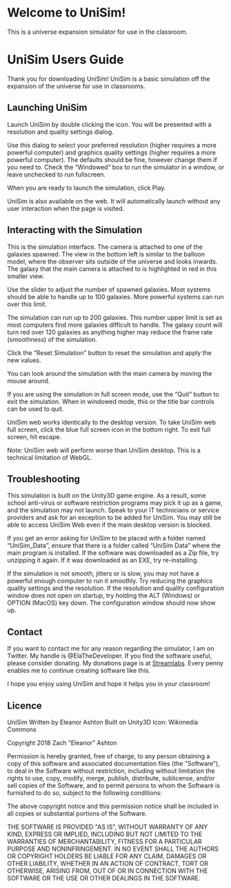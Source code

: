# Welcome to UniSim!

This is a universe expansion simulator for use in the classroom.

# UniSim Users Guide

Thank you for downloading UniSim! UniSim is a basic simulation off the expansion of the universe for use in classrooms.

## Launching UniSim

Launch UniSim by double clicking the icon. You will be presented with a resolution and quality settings dialog.

Use this dialog to select your preferred resolution (higher requires a more powerful computer) and graphics quality settings (higher requires a more powerful computer). The defaults should be fine, however change them if you need to. Check the “Windowed” box to run the simulator in a window, or leave unchecked to run fullscreen.

When you are ready to launch the simulation, click Play.

UniSim is also available on the web. It will automatically launch without any user interaction when the page is visited.

## Interacting with the Simulation

This is the simulation interface. The camera is attached to one of the galaxies spawned. The view in the bottom left is similar to the balloon model, where the observer sits outside of the universe and looks inwards. The galaxy that the main camera is attached to is highlighted in red in this smaller view.

Use the slider to adjust the number of spawned galaxies. Most systems should be able to handle up to 100 galaxies. More powerful systems can run over this limit.

The simulation can run up to 200 galaxies. This number upper limit is set as most computers find more galaxies difficult to handle. The galaxy count will turn red over 120 galaxies as anything higher may reduce the frame rate (smoothness) of the simulation.

Click the “Reset Simulation” button to reset the simulation and apply the new values.

You can look around the simulation with the main camera by moving the mouse around.

If you are using the simulation in full screen mode, use the “Quit” button to exit the simulation. When in windowed mode, this or the title bar controls can be used to quit.

UniSim web works identically to the desktop version. To take UniSim web full screen, click the blue full screen icon in the bottom right. To exit full screen, hit escape.

Note: UniSim web will perform worse than UniSim desktop. This is a technical limitation of WebGL.

## Troubleshooting

This simulation is built on the Unity3D game engine. As a result, some school anti-virus or software restriction programs may pick it up as a game, and the simulation may not launch. Speak to your IT technicians or service providers and ask for an exception to be added for UniSim. You may still be able to access UniSim Web even if the main desktop version is blocked.

If you get an error asking for UniSim to be placed with a folder named “UniSim_Data”, ensure that there is a folder called “UniSim Data” where the main program is installed. If the software was downloaded as a Zip file, try unzipping it again. If it was downloaded as an EXE, try re-installing.

If the simulation is not smooth, jitters or is slow, you may not have a powerful enough computer to run it smoothly. Try reducing the graphics quality settings and the resolution. If the resolution and quality configuration window does not open on startup, try holding the ALT (Windows) or OPTION (MacOS) key down. The configuration window should now show up.

## Contact

If you want to contact me for any reason regarding the simulator, I am on Twitter. My handle is @ElaTheDeveloper. If you find the software useful, please consider donating. My donations page is at [Streamlabs](https://streamlabs.com/elathedeveloper). Every penny enables me to continue creating software like this.

I hope you enjoy using UniSim and hope it helps you in your classroom!

## Licence
UniSim
Written by Eleanor Ashton
Built on Unity3D
Icon: Wikimedia Commons


Copyright 2018 Zach “Eleanor” Ashton

Permission is hereby granted, free of charge, to any person obtaining a copy of this software and associated documentation files (the "Software"), to deal in the Software without restriction, including without limitation the rights to use, copy, modify, merge, publish, distribute, sublicense, and/or sell copies of the Software, and to permit persons to whom the Software is furnished to do so, subject to the following conditions:

The above copyright notice and this permission notice shall be included in all copies or substantial portions of the Software.

THE SOFTWARE IS PROVIDED "AS IS", WITHOUT WARRANTY OF ANY KIND, EXPRESS OR IMPLIED, INCLUDING BUT NOT LIMITED TO THE WARRANTIES OF MERCHANTABILITY, FITNESS FOR A PARTICULAR PURPOSE AND NONINFRINGEMENT. IN NO EVENT SHALL THE AUTHORS OR COPYRIGHT HOLDERS BE LIABLE FOR ANY CLAIM, DAMAGES OR OTHER LIABILITY, WHETHER IN AN ACTION OF CONTRACT, TORT OR OTHERWISE, ARISING FROM, OUT OF OR IN CONNECTION WITH THE SOFTWARE OR THE USE OR OTHER DEALINGS IN THE SOFTWARE.


